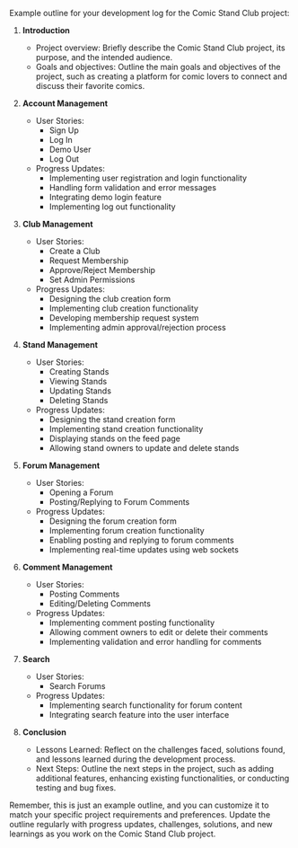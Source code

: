 Example outline for your development log for the Comic Stand Club project:

1. **Introduction**
   - Project overview: Briefly describe the Comic Stand Club project, its purpose, and the intended audience.
   - Goals and objectives: Outline the main goals and objectives of the project, such as creating a platform for comic lovers to connect and discuss their favorite comics.

2. **Account Management**
   - User Stories:
     - Sign Up
     - Log In
     - Demo User
     - Log Out
   - Progress Updates:
     - Implementing user registration and login functionality
     - Handling form validation and error messages
     - Integrating demo login feature
     - Implementing log out functionality

3. **Club Management**
   - User Stories:
     - Create a Club
     - Request Membership
     - Approve/Reject Membership
     - Set Admin Permissions
   - Progress Updates:
     - Designing the club creation form
     - Implementing club creation functionality
     - Developing membership request system
     - Implementing admin approval/rejection process

4. **Stand Management**
   - User Stories:
     - Creating Stands
     - Viewing Stands
     - Updating Stands
     - Deleting Stands
   - Progress Updates:
     - Designing the stand creation form
     - Implementing stand creation functionality
     - Displaying stands on the feed page
     - Allowing stand owners to update and delete stands

5. **Forum Management**
   - User Stories:
     - Opening a Forum
     - Posting/Replying to Forum Comments
   - Progress Updates:
     - Designing the forum creation form
     - Implementing forum creation functionality
     - Enabling posting and replying to forum comments
     - Implementing real-time updates using web sockets

6. **Comment Management**
   - User Stories:
     - Posting Comments
     - Editing/Deleting Comments
   - Progress Updates:
     - Implementing comment posting functionality
     - Allowing comment owners to edit or delete their comments
     - Implementing validation and error handling for comments

7. **Search**
   - User Stories:
     - Search Forums
   - Progress Updates:
     - Implementing search functionality for forum content
     - Integrating search feature into the user interface

8. **Conclusion**
   - Lessons Learned: Reflect on the challenges faced, solutions found, and lessons learned during the development process.
   - Next Steps: Outline the next steps in the project, such as adding additional features, enhancing existing functionalities, or conducting testing and bug fixes.

Remember, this is just an example outline, and you can customize it to match your specific project requirements and preferences. Update the outline regularly with progress updates, challenges, solutions, and new learnings as you work on the Comic Stand Club project.